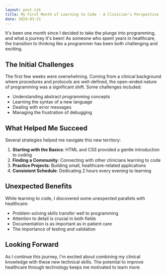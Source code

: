 ```yaml
---
layout: post.njk
title: My First Month of Learning to Code - A Clinician's Perspective
date: 2024-03-21
---
```


It's been one month since I decided to take the plunge into programming, and what a journey it's been! As someone who spent years in healthcare, the transition to thinking like a programmer has been both challenging and exciting.

## The Initial Challenges

The first few weeks were overwhelming. Coming from a clinical background where procedures and protocols are well-defined, the open-ended nature of programming was a significant shift. Some challenges included:

- Understanding abstract programming concepts
- Learning the syntax of a new language
- Dealing with error messages
- Managing the frustration of debugging

## What Helped Me Succeed

Several strategies helped me navigate this new territory:

1. **Starting with the Basics**: HTML and CSS provided a gentle introduction to coding
2. **Finding a Community**: Connecting with other clinicians learning to code
3. **Practice Projects**: Building small, healthcare-related applications
4. **Consistent Schedule**: Dedicating 2 hours every evening to learning

## Unexpected Benefits

While learning to code, I discovered some unexpected parallels with healthcare:

- Problem-solving skills transfer well to programming
- Attention to detail is crucial in both fields
- Documentation is as important as in patient care
- The importance of testing and validation

## Looking Forward

As I continue this journey, I'm excited about combining my clinical knowledge with these new technical skills. The potential to improve healthcare through technology keeps me motivated to learn more. 